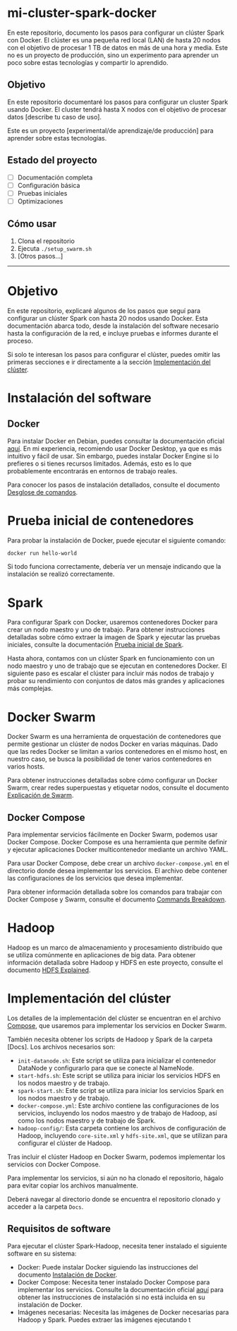 # mi-cluster-spark-docker
En este repositorio, documento los pasos para configurar un clúster Spark con Docker. El clúster es una pequeña red local (LAN) de hasta 20 nodos con el objetivo de procesar 1 TB de datos en más de una hora y media. Este no es un proyecto de producción, sino un experimento para aprender un poco sobre estas tecnologías y compartir lo aprendido.


## Objetivo

En este repositorio documentaré los pasos para configurar un cluster Spark usando Docker. 
El cluster tendrá hasta X nodos con el objetivo de procesar datos [describe tu caso de uso].

Este es un proyecto [experimental/de aprendizaje/de producción] para aprender sobre estas tecnologías.

## Estado del proyecto

- [ ] Documentación completa
- [ ] Configuración básica
- [ ] Pruebas iniciales
- [ ] Optimizaciones

## Cómo usar

1. Clona el repositorio
2. Ejecuta `./setup_swarm.sh`
3. [Otros pasos...]


-------------------
# Objetivo
En este repositorio, explicaré algunos de los pasos que seguí para configurar un clúster Spark con hasta 20 nodos usando Docker. Esta documentación abarca todo, desde la instalación del software necesario hasta la configuración de la red, e incluye pruebas e informes durante el proceso.

Si solo te interesan los pasos para configurar el clúster, puedes omitir las primeras secciones e ir directamente a la sección [Implementación del clúster](#cluster-deployment).

# Instalación del software
## Docker
Para instalar Docker en Debian, puedes consultar la documentación oficial [aquí](https://docs.docker.com/engine/install/debian/). En mi experiencia, recomiendo usar Docker Desktop, ya que es más intuitivo y fácil de usar. Sin embargo, puedes instalar Docker Engine si lo prefieres o si tienes recursos limitados. Además, esto es lo que probablemente encontrarás en entornos de trabajo reales.

Para conocer los pasos de instalación detallados, consulte el documento [Desglose de comandos](Docs/commands_breakdown.md#docker-installation).

# Prueba inicial de contenedores
Para probar la instalación de Docker, puede ejecutar el siguiente comando:
```bash
docker run hello-world
```
Si todo funciona correctamente, debería ver un mensaje indicando que la instalación se realizó correctamente.

# Spark
Para configurar Spark con Docker, usaremos contenedores Docker para crear un nodo maestro y uno de trabajo. Para obtener instrucciones detalladas sobre cómo extraer la imagen de Spark y ejecutar las pruebas iniciales, consulte la documentación [Prueba inicial de Spark](Docs/Detailed-steps/Initial-spark-test.md).

Hasta ahora, contamos con un clúster Spark en funcionamiento con un nodo maestro y uno de trabajo que se ejecutan en contenedores Docker. El siguiente paso es escalar el clúster para incluir más nodos de trabajo y probar su rendimiento con conjuntos de datos más grandes y aplicaciones más complejas.

# Docker Swarm
Docker Swarm es una herramienta de orquestación de contenedores que permite gestionar un clúster de nodos Docker en varias máquinas. Dado que las redes Docker se limitan a varios contenedores en el mismo host, en nuestro caso, se busca la posibilidad de tener varios contenedores en varios hosts.

Para obtener instrucciones detalladas sobre cómo configurar un Docker Swarm, crear redes superpuestas y etiquetar nodos, consulte el documento [Explicación de Swarm](Docs/Detailed-steps/Swarm-explained.md).

## Docker Compose
Para implementar servicios fácilmente en Docker Swarm, podemos usar Docker Compose. Docker Compose es una herramienta que permite definir y ejecutar aplicaciones Docker multicontenedor mediante un archivo YAML.

Para usar Docker Compose, debe crear un archivo `docker-compose.yml` en el directorio donde desea implementar los servicios. El archivo debe contener las configuraciones de los servicios que desea implementar.

Para obtener información detallada sobre los comandos para trabajar con Docker Compose y Swarm, consulte el documento [Commands Breakdown](Docs/commands_breakdown.md#docker-composestack-commands).

# Hadoop
Hadoop es un marco de almacenamiento y procesamiento distribuido que se utiliza comúnmente en aplicaciones de big data. Para obtener información detallada sobre Hadoop y HDFS en este proyecto, consulte el documento [HDFS Explained](Docs/Detailed-steps/HDFS-explained.md).

# Implementación del clúster

Los detalles de la implementación del clúster se encuentran en el archivo [Compose](Docs/docker-compose.yml), que usaremos para implementar los servicios en Docker Swarm.

También necesita obtener los scripts de Hadoop y Spark de la carpeta [Docs]. Los archivos necesarios son:

- `init-datanode.sh`: Este script se utiliza para inicializar el contenedor DataNode y configurarlo para que se conecte al NameNode.
- `start-hdfs.sh`: Este script se utiliza para iniciar los servicios HDFS en los nodos maestro y de trabajo.
- `spark-start.sh`: Este script se utiliza para iniciar los servicios Spark en los nodos maestro y de trabajo.
- `docker-compose.yml`: Este archivo contiene las configuraciones de los servicios, incluyendo los nodos maestro y de trabajo de Hadoop, así como los nodos maestro y de trabajo de Spark.
- `hadoop-config/`: Esta carpeta contiene los archivos de configuración de Hadoop, incluyendo `core-site.xml` y `hdfs-site.xml`, que se utilizan para configurar el clúster de Hadoop.

Tras incluir el clúster Hadoop en Docker Swarm, podemos implementar los servicios con Docker Compose.

Para implementar los servicios, si aún no ha clonado el repositorio, hágalo para evitar copiar los archivos manualmente.

Deberá navegar al directorio donde se encuentra el repositorio clonado y acceder a la carpeta `Docs`.

## Requisitos de software

Para ejecutar el clúster Spark-Hadoop, necesita tener instalado el siguiente software en su sistema:
- Docker: Puede instalar Docker siguiendo las instrucciones del documento [Instalación de Docker](Docs/commands_breakdown.md#docker-installation).
- Docker Compose: Necesita tener instalado Docker Compose para implementar los servicios. Consulte la documentación oficial [aquí](https://docs.docker.com/compose/install/) para obtener las instrucciones de instalación si no está incluida en su instalación de Docker.
- Imágenes necesarias: Necesita las imágenes de Docker necesarias para Hadoop y Spark. Puedes extraer las imágenes ejecutando t
